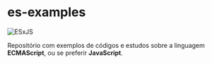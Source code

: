# es-examples
![ESxJS](https://miro.medium.com/max/1575/1*_FOV6txTo25KQ8NmPdbliQ.gif)

Repositório com exemplos de códigos e estudos sobre a linguagem **ECMAScript**, ou se preferir **JavaScript**.